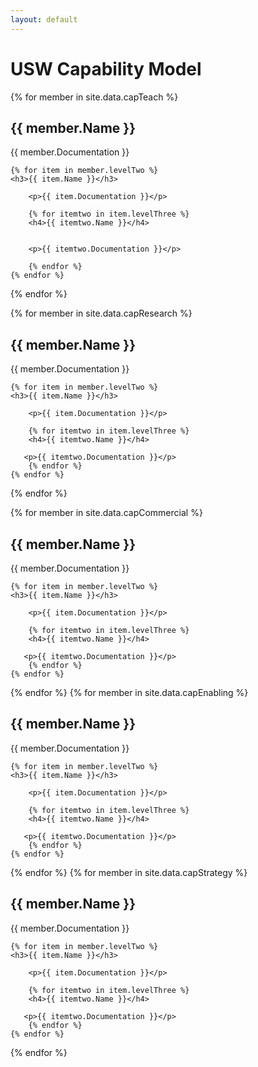 ```yaml
---
layout: default
---
```

<div class="home">
    <h1>USW Capability Model</h1>


{% for member in site.data.capTeach %}
<h2>{{ member.Name }}</h2>

   <p>{{ member.Documentation }}</p> 

    {% for item in member.levelTwo %}
    <h3>{{ item.Name }}</h3> 
    
        <p>{{ item.Documentation }}</p> 

        {% for itemtwo in item.levelThree %}
        <h4>{{ itemtwo.Name }}</h4> 
        

        <p>{{ itemtwo.Documentation }}</p>

        {% endfor %}
    {% endfor %}




{% endfor %}

{% for member in site.data.capResearch %}
<h2>{{ member.Name }}</h2>

   <p>{{ member.Documentation }}</p> 

    {% for item in member.levelTwo %}
    <h3>{{ item.Name }}</h3> 
    
        <p>{{ item.Documentation }}</p> 

        {% for itemtwo in item.levelThree %}
        <h4>{{ itemtwo.Name }}</h4> 
        
       <p>{{ itemtwo.Documentation }}</p>
        {% endfor %}
    {% endfor %}




{% endfor %}

{% for member in site.data.capCommercial %}
<h2>{{ member.Name }}</h2>

   <p>{{ member.Documentation }}</p> 

    {% for item in member.levelTwo %}
    <h3>{{ item.Name }}</h3> 
    
        <p>{{ item.Documentation }}</p> 

        {% for itemtwo in item.levelThree %}
        <h4>{{ itemtwo.Name }}</h4> 
        
       <p>{{ itemtwo.Documentation }}</p>
        {% endfor %}
    {% endfor %}



{% endfor %}
{% for member in site.data.capEnabling %}
<h2>{{ member.Name }}</h2>

   <p>{{ member.Documentation }}</p> 

    {% for item in member.levelTwo %}
    <h3>{{ item.Name }}</h3> 
    
        <p>{{ item.Documentation }}</p> 

        {% for itemtwo in item.levelThree %}
        <h4>{{ itemtwo.Name }}</h4> 
        
       <p>{{ itemtwo.Documentation }}</p>
        {% endfor %}
    {% endfor %}



{% endfor %}
{% for member in site.data.capStrategy %}
<h2>{{ member.Name }}</h2>

   <p>{{ member.Documentation }}</p> 

    {% for item in member.levelTwo %}
    <h3>{{ item.Name }}</h3> 
    
        <p>{{ item.Documentation }}</p> 

        {% for itemtwo in item.levelThree %}
        <h4>{{ itemtwo.Name }}</h4> 
        
       <p>{{ itemtwo.Documentation }}</p>
        {% endfor %}
    {% endfor %}




{% endfor %}

</div>
